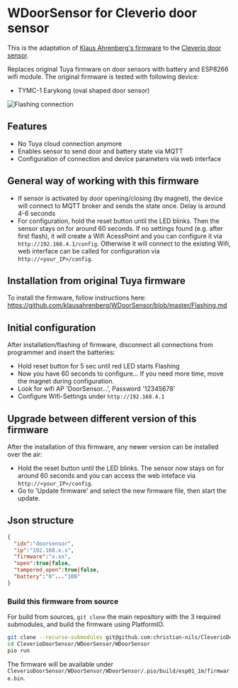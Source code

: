 # WDoorSensor for Cleverio door sensor

This is the adaptation of [Klaus Ahrenberg's firmware](https://github.com/klausahrenberg/WDoorSensor) to the [Cleverio door sensor](https://www.kjell.com/se/produkter/smarta-hem/smarta-sensorer/smarta-magnetkontakter/cleverio-wifi-magnetkontakt-for-fonster-och-dorr-p51453).

Replaces original Tuya firmware on door sensors with battery and ESP8266 wifi module. The original firmware is tested with following device:

- TYMC-1 Earykong (oval shaped door sensor)

![Flashing connection](https://github.com/klausahrenberg/WDoorSensor/blob/master/docs/images/doorsensor.jpg)

## Features

- No Tuya cloud connection anymore
- Enables sensor to send door and battery state via MQTT
- Configuration of connection and device parameters via web interface

## General way of working with this firmware

- If sensor is activated by door opening/closing (by magnet), the device will connect to MQTT broker and sends the state once. Delay is around 4-6 seconds
- For configuration, hold the reset button until the LED blinks. Then the sensor stays on for around 60 seconds. If no settings found (e.g. after first flash), it will create a Wifi AcessPoint and you can configure it via `http://192.168.4.1/config`. Otherwise it will connect to the existing Wifi, web interface can be called for configuration via `http://<your_IP>/config`.

## Installation from original Tuya firmware

To install the firmware, follow instructions here:  
https://github.com/klausahrenberg/WDoorSensor/blob/master/Flashing.md

## Initial configuration

After installation/flashing of firmware, disconnect all connections from programmer and insert the batteries:

- Hold reset button for 5 sec until red LED starts Flashing
- Now you have 60 seconds to configure... If you need more time, move the magnet during configuration.
- Look for wifi AP 'DoorSensor...', Password '12345678'
- Configure Wifi-Settings under `http://192.168.4.1`

## Upgrade between different version of this firmware

After the installation of this firmware, any newer version can be installed over the air:

- Hold the reset button until the LED blinks. The sensor now stays on for around 60 seconds and you can access the web inteface via `http://<your_IP>/config`.
- Go to 'Update firmware' and select the new firmware file, then start the update.

## Json structure

```json
{
  "idx":"doorsensor",
  "ip":"192.168.x.x",
  "firmware":"x.xx",
  "open":true|false,
  "tampered_open":true|false,
  "battery":"0"..."100"
}
```

### Build this firmware from source

For build from sources, `git clone` the main repository with the 3 required submodules, and build the firmware using PlatformIO.

```bash
git clone --recurse-submodules git@github.com:christian-nils/CleverioDoorSensor.git
cd CleverioDoorSensor/WDoorSensor/WDoorSensor
pio run
```

The firmware will be available under `CleverioDoorSensor/WDoorSensor/WDoorSensor/.pio/build/esp01_1m/firmware.bin`.
